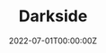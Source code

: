 ---
date: "2022-07-01T00:00:00Z"
external_link: https://www.hauntedwordspress.com/issues
image:
  caption: Darkside  
  focal_point: Smart
summary: Haunted Words Press, 1 Jul 2022
tags:
- Published
title: Darkside
---